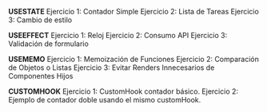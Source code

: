 
**USESTATE**
Ejercicio 1: Contador Simple
Ejercicio 2: Lista de Tareas
Ejercicio 3: Cambio de estilo

**USEEFFECT**
Ejercicio 1: Reloj
Ejercicio 2: Consumo API
Ejercicio 3: Validación de formulario

**USEMEMO**
Ejercicio 1: Memoización de Funciones
Ejercicio 2: Comparación de Objetos o Listas
Ejercicio 3: Evitar Renders Innecesarios de Componentes Hijos

**CUSTOMHOOK**
Ejercicio 1: CustomHook contador básico.
Ejercicio 2: Ejemplo de contador doble usando el mismo customHook.